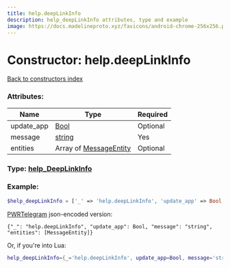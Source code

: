 ```yaml
---
title: help.deepLinkInfo
description: help_deepLinkInfo attributes, type and example
image: https://docs.madelineproto.xyz/favicons/android-chrome-256x256.png
---
```

# Constructor: help.deepLinkInfo  
[Back to constructors index](index.md)



### Attributes:

| Name     |    Type       | Required |
|----------|---------------|----------|
|update\_app|[Bool](../types/Bool.md) | Optional|
|message|[string](../types/string.md) | Yes|
|entities|Array of [MessageEntity](../types/MessageEntity.md) | Optional|



### Type: [help\_DeepLinkInfo](../types/help_DeepLinkInfo.md)


### Example:

```php
$help_deepLinkInfo = ['_' => 'help.deepLinkInfo', 'update_app' => Bool, 'message' => 'string', 'entities' => [MessageEntity, MessageEntity]];
```  

[PWRTelegram](https://pwrtelegram.xyz) json-encoded version:

```
{"_": "help.deepLinkInfo", "update_app": Bool, "message": "string", "entities": [MessageEntity]}
```


Or, if you're into Lua:

```lua
help_deepLinkInfo={_='help.deepLinkInfo', update_app=Bool, message='string', entities={MessageEntity}}

```


